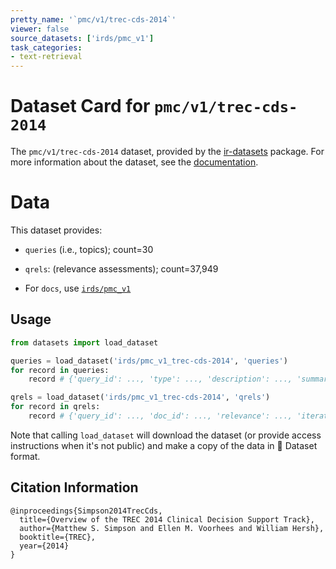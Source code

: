 ```yaml
---
pretty_name: '`pmc/v1/trec-cds-2014`'
viewer: false
source_datasets: ['irds/pmc_v1']
task_categories:
- text-retrieval
---
```


# Dataset Card for `pmc/v1/trec-cds-2014`

The `pmc/v1/trec-cds-2014` dataset, provided by the [ir-datasets](https://ir-datasets.com/) package.
For more information about the dataset, see the [documentation](https://ir-datasets.com/pmc#pmc/v1/trec-cds-2014).

# Data

This dataset provides:
 - `queries` (i.e., topics); count=30
 - `qrels`: (relevance assessments); count=37,949

 - For `docs`, use [`irds/pmc_v1`](https://huggingface.co/datasets/irds/pmc_v1)

## Usage

```python
from datasets import load_dataset

queries = load_dataset('irds/pmc_v1_trec-cds-2014', 'queries')
for record in queries:
    record # {'query_id': ..., 'type': ..., 'description': ..., 'summary': ...}

qrels = load_dataset('irds/pmc_v1_trec-cds-2014', 'qrels')
for record in qrels:
    record # {'query_id': ..., 'doc_id': ..., 'relevance': ..., 'iteration': ...}

```

Note that calling `load_dataset` will download the dataset (or provide access instructions when it's not public) and make a copy of the
data in 🤗 Dataset format.

## Citation Information

```
@inproceedings{Simpson2014TrecCds,
  title={Overview of the TREC 2014 Clinical Decision Support Track},
  author={Matthew S. Simpson and Ellen M. Voorhees and William Hersh},
  booktitle={TREC},
  year={2014}
}
```
